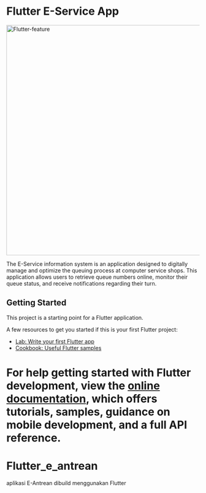 # Flutter E-Service App

<img width="600" alt="Flutter-feature" src="https://github.com/hawk-xc/Flutter_e_antrean/assets/92193431/a96438f2-c195-49c7-8df3-f5b5a41a10cc">

The E-Service information system is an application designed to digitally manage and optimize the queuing process at computer service shops. This application allows users to retrieve queue numbers online, monitor their queue status, and receive notifications regarding their turn.

## Getting Started

This project is a starting point for a Flutter application.

A few resources to get you started if this is your first Flutter project:

- [Lab: Write your first Flutter app](https://docs.flutter.dev/get-started/codelab)
- [Cookbook: Useful Flutter samples](https://docs.flutter.dev/cookbook)

For help getting started with Flutter development, view the
[online documentation](https://docs.flutter.dev/), which offers tutorials,
samples, guidance on mobile development, and a full API reference.
=======

# Flutter_e_antrean

aplikasi E-Antrean dibuild menggunakan Flutter
